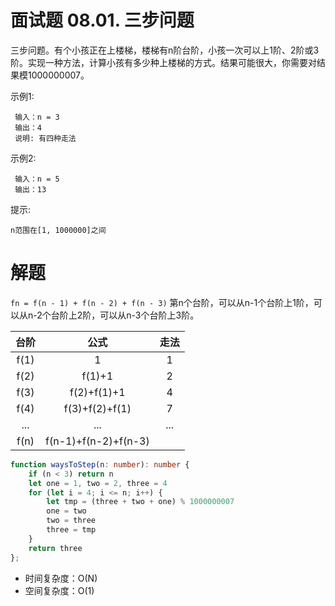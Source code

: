 # 面试题 08.01. 三步问题
三步问题。有个小孩正在上楼梯，楼梯有n阶台阶，小孩一次可以上1阶、2阶或3阶。实现一种方法，计算小孩有多少种上楼梯的方式。结果可能很大，你需要对结果模1000000007。

示例1:
```
 输入：n = 3 
 输出：4
 说明: 有四种走法
```
示例2:
```
 输入：n = 5
 输出：13
```
提示:
```
n范围在[1, 1000000]之间
```

# 解题
`fn = f(n - 1) + f(n - 2) + f(n - 3)`
第n个台阶，可以从n-1个台阶上1阶，可以从n-2个台阶上2阶，可以从n-3个台阶上3阶。


台阶|公式|走法
:--:|:--:|:--:
f(1)|1|1
f(2)|f(1)+1|2
f(3)|f(2)+f(1)+1|4
f(4)|f(3)+f(2)+f(1)|7
...|...|...
f(n)|f(n-1)+f(n-2)+f(n-3)|

```ts
function waysToStep(n: number): number {
    if (n < 3) return n
    let one = 1, two = 2, three = 4
    for (let i = 4; i <= n; i++) {
        let tmp = (three + two + one) % 1000000007
        one = two
        two = three
        three = tmp
    }
    return three 
};
```
- 时间复杂度：O(N)
- 空间复杂度：O(1)
